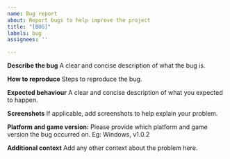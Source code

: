 ```yaml
---
name: Bug report
about: Report bugs to help improve the project
title: "[BUG]"
labels: bug
assignees: ''

---
```


**Describe the bug**
A clear and concise description of what the bug is.

**How to reproduce**
Steps to reproduce the bug.

**Expected behaviour**
A clear and concise description of what you expected to happen.

**Screenshots**
If applicable, add screenshots to help explain your problem.

**Platform and game version:**
Please provide which platform and game version the bug occurred on. Eg: Windows, v1.0.2

**Additional context**
Add any other context about the problem here.
